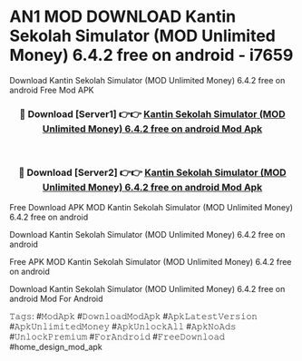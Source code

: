 # AN1 MOD DOWNLOAD Kantin Sekolah Simulator (MOD Unlimited Money) 6.4.2 free on android - i7659
Download Kantin Sekolah Simulator (MOD Unlimited Money) 6.4.2 free on android Free Mod APK

<div align="center">
<h3>🔴 Download [Server1] 👉👉 <a href="https://apk-comot.site?title=Kantin_Sekolah_Simulator_(MOD_Unlimited_Money)_6.4.2_free_on_android">Kantin Sekolah Simulator (MOD Unlimited Money) 6.4.2 free on android Mod Apk</a></h3><br>

<h3>🔴 Download [Server2] 👉👉 <a href="https://apk-comot.site?title=Kantin_Sekolah_Simulator_(MOD_Unlimited_Money)_6.4.2_free_on_android">Kantin Sekolah Simulator (MOD Unlimited Money) 6.4.2 free on android Mod Apk</a></h3>
</div>


Free Download APK MOD Kantin Sekolah Simulator (MOD Unlimited Money) 6.4.2 free on android

Download Kantin Sekolah Simulator (MOD Unlimited Money) 6.4.2 free on android 

Free APK MOD Kantin Sekolah Simulator (MOD Unlimited Money) 6.4.2 free on android 

Download Kantin Sekolah Simulator (MOD Unlimited Money) 6.4.2 free on android Mod For Android

𝚃𝚊𝚐𝚜: #𝙼𝚘𝚍𝙰𝚙𝚔 #𝙳𝚘𝚠𝚗𝚕𝚘𝚊𝚍𝙼𝚘𝚍𝙰𝚙𝚔 #𝙰𝚙𝚔𝙻𝚊𝚝𝚎𝚜𝚝𝚅𝚎𝚛𝚜𝚒𝚘𝚗 #𝙰𝚙𝚔𝚄𝚗𝚕𝚒𝚖𝚒𝚝𝚎𝚍𝙼𝚘𝚗𝚎𝚢 #𝙰𝚙𝚔𝚄𝚗𝚕𝚘𝚌𝚔𝙰𝚕𝚕 #𝙰𝚙𝚔𝙽𝚘𝙰𝚍𝚜 #𝚄𝚗𝚕𝚘𝚌𝚔𝙿𝚛𝚎𝚖𝚒𝚞𝚖 #𝙵𝚘𝚛𝙰𝚗𝚍𝚛𝚘𝚒𝚍 #𝙵𝚛𝚎𝚎𝙳𝚘𝚠𝚗𝚕𝚘𝚊𝚍 #home_design_mod_apk